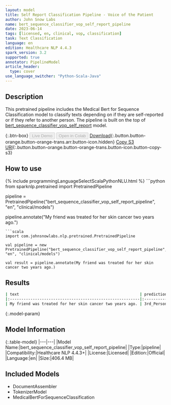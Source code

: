 ```yaml
---
layout: model
title: Self Report Classification Pipeline - Voice of the Patient
author: John Snow Labs
name: bert_sequence_classifier_vop_self_report_pipeline
date: 2023-06-14
tags: [licensed, en, clinical, vop, classification]
task: Text Classification
language: en
edition: Healthcare NLP 4.4.3
spark_version: 3.2
supported: true
annotator: PipelineModel
article_header:
  type: cover
use_language_switcher: "Python-Scala-Java"
---
```


## Description

This pretrained pipeline includes the Medical Bert for Sequence Classification model to classify texts depending on if they are self-reported or if they refer to another person. The pipeline is built on the top of  [bert_sequence_classifier_vop_self_report](https://nlp.johnsnowlabs.com/2023/06/13/bert_sequence_classifier_vop_self_report_en.html) model.

{:.btn-box}
<button class="button button-orange" disabled>Live Demo</button>
<button class="button button-orange" disabled>Open in Colab</button>
[Download](https://s3.amazonaws.com/auxdata.johnsnowlabs.com/clinical/models/bert_sequence_classifier_vop_self_report_pipeline_en_4.4.3_3.2_1686702483761.zip){:.button.button-orange.button-orange-trans.arr.button-icon.hidden}
[Copy S3 URI](s3://auxdata.johnsnowlabs.com/clinical/models/bert_sequence_classifier_vop_self_report_pipeline_en_4.4.3_3.2_1686702483761.zip){:.button.button-orange.button-orange-trans.button-icon.button-copy-s3}

## How to use



<div class="tabs-box" markdown="1">
{% include programmingLanguageSelectScalaPythonNLU.html %}
```python
from sparknlp.pretrained import PretrainedPipeline

pipeline = PretrainedPipeline("bert_sequence_classifier_vop_self_report_pipeline", "en", "clinical/models")

pipeline.annotate("My friend was treated for her skin cancer two years ago.")
```
```scala
import com.johnsnowlabs.nlp.pretrained.PretrainedPipeline

val pipeline = new PretrainedPipeline("bert_sequence_classifier_vop_self_report_pipeline", "en", "clinical/models")

val result = pipeline.annotate(My friend was treated for her skin cancer two years ago.)
```
</div>

## Results

```bash
| text                                                     | prediction   |
|:---------------------------------------------------------|:-------------|
| My friend was treated for her skin cancer two years ago. | 3rd_Person   |

```

{:.model-param}
## Model Information

{:.table-model}
|---|---|
|Model Name:|bert_sequence_classifier_vop_self_report_pipeline|
|Type:|pipeline|
|Compatibility:|Healthcare NLP 4.4.3+|
|License:|Licensed|
|Edition:|Official|
|Language:|en|
|Size:|406.4 MB|

## Included Models

- DocumentAssembler
- TokenizerModel
- MedicalBertForSequenceClassification
